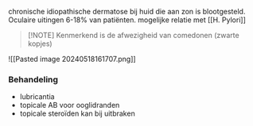 chronische idiopathische dermatose bij huid die aan zon is blootgesteld.
Oculaire uitingen 6-18% van patiënten.
mogelijke relatie met [[H. Pylori]] 

> [!NOTE] Kenmerkend is de afwezigheid van comedonen (zwarte kopjes)

![[Pasted image 20240518161707.png]]


### Behandeling
- lubricantia
- topicale AB voor ooglidranden
- topicale steroïden kan bij uitbraken